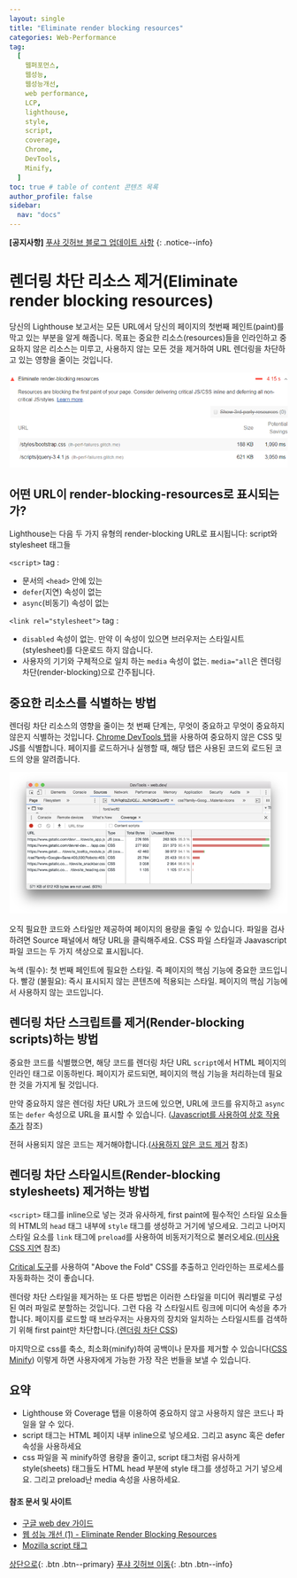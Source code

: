 ```yaml
---
layout: single
title: "Eliminate render blocking resources"
categories: Web-Performance
tag:
  [
    웹퍼포먼스,
    웹성능,
    웹성능개선,
    web performance,
    LCP,
    lighthouse,
    style,
    script,
    coverage,
    Chrome,
    DevTools,
    Minify,
  ]
toc: true # table of content 콘텐츠 목록
author_profile: false
sidebar:
  nav: "docs"
---
```


**[공지사항]** [푸샤 깃허브 블로그 업데이트 사항](https://github.com/de24world/de24world.github.io)
{: .notice--info}

# 렌더링 차단 리소스 제거(Eliminate render blocking resources)

당신의 Lighthouse 보고서는 모든 URL에서 당신의 페이지의 첫번째 페인트(paint)를 막고 있는 부분을 알게 해줍니다. 목표는 중요한 리소스(resources)들을 인라인하고 중요하지 않은 리소스는 미루고, 사용하지 않는 모든 것을 제거하여 URL 렌더링을 차단하고 있는 영향을 줄이는 것입니다.

<img src="/assets/images/Next.js/Eliminate_render_blocking_resources.png" />

## 어떤 URL이 render-blocking-resources로 표시되는가?

Lighthouse는 다음 두 가지 유형의 render-blocking URL로 표시됩니다: script와 stylesheet 태그들

`<script>` tag :

- 문서의 `<head>` 안에 있는
- `defer`(지연) 속성이 없는
- `async`(비동기) 속성이 없는

`<link rel="stylesheet">` tag :

- `disabled` 속성이 없는. 만약 이 속성이 있으면 브러우저는 스타일시트(stylesheet)를 다운로드 하지 않습니다.
- 사용자의 기기와 구체적으로 일치 하는 `media` 속성이 없는. `media="all`은 렌더링 차단(render-blocking)으로 간주됩니다.

## 중요한 리소스를 식별하는 방법

렌더링 차단 리소스의 영향을 줄이는 첫 번째 단계는, 무엇이 중요하고 무엇이 중요하지 않은지 식별하는 것입니다. [Chrome DevTools 탭](https://developer.chrome.com/docs/devtools/coverage/)을 사용하여 중요하지 않은 CSS 및 JS를 식별합니다. 페이지를 로드하거나 실행할 때, 해당 탭은 사용된 코드외 로드된 코드의 양을 알려줍니다.

<img src="/assets/images/Next.js/chrome_devtools_coverage_tab.png" />

오직 필요한 코드와 스타일만 제공하여 페이지의 용량을 줄일 수 있습니다. 파일을 검사하려면 Source 패널에서 해당 URL을 클릭해주세요. CSS 파일 스타일과 Jaavascript 파일 코드는 두 가지 색상으로 표시됩니다.

녹색 (필수): 첫 번째 페인트에 필요한 스타일. 즉 페이지의 핵심 기능에 중요한 코드입니다.
빨강 (불필요): 즉시 표시되지 않는 콘텐츠에 적용되는 스타일. 페이지의 핵심 기능에서 사용하지 않는 코드입니다.

## 렌더링 차단 스크립트를 제거(Render-blocking scripts)하는 방법

중요한 코드를 식별했으면, 해당 코드를 렌더링 차단 URL `script`에서 HTML 페이지의 인라인 태그로 이동하빈다. 페이지가 로드되면, 페이지의 핵심 기능을 처리하는데 필요한 것을 가지게 될 것입니다.

만약 중요하지 않은 렌더링 차단 URL가 코드에 있으면, URL에 코드를 유지하고 `async` 또는 `defer` 속성으로 URL을 표시할 수 있습니다. ([Javascript를 사용하여 상호 작용 추가](https://developers.google.com/web/fundamentals/performance/critical-rendering-path/adding-interactivity-with-javascript) 참조)

전혀 사용되지 않은 코드는 제거해야합니다.([사용하지 않은 코드 제거](https://web.dev/remove-unused-code/) 참조)

## 렌더링 차단 스타일시트(Render-blocking stylesheets) 제거하는 방법

`<script>` 태그를 inline으로 넣는 것과 유사하게, first paint에 필수적인 스타일 요소들의 HTML의 `head` 태그 내부에 `style` 태그를 생성하고 거기에 넣으세요. 그리고 나머지 스타일 요소를 `link` 태그에 `preload`를 사용하여 비동저기적으로 불러오세요.([미사용 CSS 지연](https://web.dev/defer-non-critical-css/) 참조)

[Critical 도구](https://github.com/addyosmani/critical/blob/master/README.md)를 사용하여 "Above the Fold" CSS를 추출하고 인라인하는 프로세스를 자동화하는 것이 좋습니다.

렌더랑 차단 스타일을 제거하는 또 다른 방법은 이러한 스타일을 미디어 쿼리별로 구성된 여러 파일로 분할하는 것입니다. 그런 다음 각 스타일시트 링크에 미디어 속성을 추가합니다. 페이지를 로드할 때 브라우저는 사용자의 장치와 일치하는 스타일시트를 검색하기 위해 first paint만 차단합니다.([렌더링 차단 CSS](https://developers.google.com/web/fundamentals/performance/critical-rendering-path/render-blocking-css))

마지막으로 css를 축소, 최소화(minify)하여 공백이나 문자를 제거할 수 있습니다([CSS Minify](https://web.dev/minify-css/)) 이렇게 하면 사용자에게 가능한 가장 작은 번들을 보낼 수 있습니다.

<div class="notice--success">
<h2>요약</h2>
<ul>
  <li>Lighthouse 와 Coverage 탭을 이용하여 중요하지 않고 사용하지 않은 코드나 파일을 알 수 있다.</li>
  <li> script 태그는 HTML 페이지 내부 inline으로 넣으세요. 그리고 async 혹은 defer 속성을 사용하세요  </li>
  <li>css 파일을 꼭 minify하영 용량을 줄이고, script 태그처럼 유사하게 style(sheets) 태그들도 HTML head 부분에 style 태그를 생성하고 거기 넣으세요. 그리고 preload난 media 속성을 사용하세요.</li>
</ul>
</div>

#### 참조 문서 및 사이트

- [구글 web dev 가이드](https://web.dev/render-blocking-resources/)
- [웹 성능 개선 (1) - Eliminate Render Blocking Resources](https://polarb-raf.dev/%EC%9B%B9-%EC%84%B1%EB%8A%A5-%EA%B0%9C%EC%84%A0-1-eliminate-render-blocking-resources)
- [Mozilla script 태그](https://developer.mozilla.org/ko/docs/Web/HTML/Element/script)

[상단으로](#svg-란){: .btn .btn--primary}
[푸샤 깃허브 이동](https://github.com/de24world){: .btn .btn--info}
